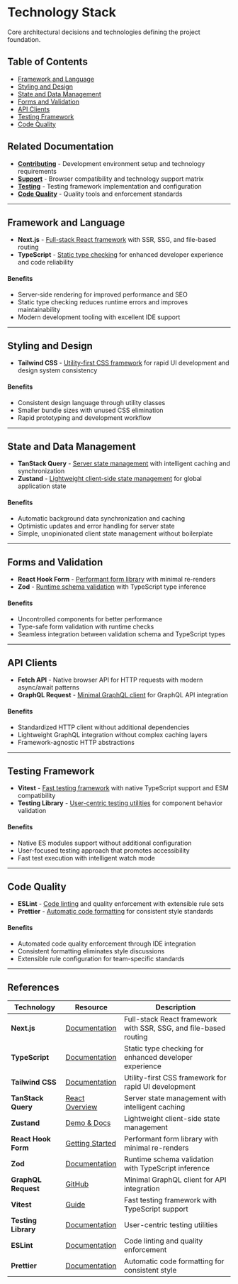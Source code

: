 # Technology Stack

Core architectural decisions and technologies defining the project foundation.

## Table of Contents

- [Framework and Language](#framework-and-language)
- [Styling and Design](#styling-and-design)
- [State and Data Management](#state-and-data-management)
- [Forms and Validation](#forms-and-validation)
- [API Clients](#api-clients)
- [Testing Framework](#testing-framework)
- [Code Quality](#code-quality)

## Related Documentation

- **[Contributing](./contributing.md)** - Development environment setup and technology requirements
- **[Support](./support.md)** - Browser compatibility and technology support matrix
- **[Testing](./testing.md)** - Testing framework implementation and configuration
- **[Code Quality](./code-quality.md)** - Quality tools and enforcement standards

---

## Framework and Language

- **Next.js** - [Full-stack React framework](https://nextjs.org/docs) with SSR, SSG, and file-based routing
- **TypeScript** - [Static type checking](https://www.typescriptlang.org/docs/) for enhanced developer experience and code reliability

#### Benefits

- Server-side rendering for improved performance and SEO
- Static type checking reduces runtime errors and improves maintainability
- Modern development tooling with excellent IDE support

---

## Styling and Design

- **Tailwind CSS** - [Utility-first CSS framework](https://tailwindcss.com/docs) for rapid UI development and design system consistency

#### Benefits

- Consistent design language through utility classes
- Smaller bundle sizes with unused CSS elimination
- Rapid prototyping and development workflow

---

## State and Data Management

- **TanStack Query** - [Server state management](https://tanstack.com/query/latest/docs/react/overview) with intelligent caching and synchronization
- **Zustand** - [Lightweight client-side state management](https://zustand-demo.pmnd.rs/) for global application state

#### Benefits

- Automatic background data synchronization and caching
- Optimistic updates and error handling for server state
- Simple, unopinionated client state management without boilerplate

---

## Forms and Validation

- **React Hook Form** - [Performant form library](https://react-hook-form.com/get-started) with minimal re-renders
- **Zod** - [Runtime schema validation](https://zod.dev/) with TypeScript type inference

#### Benefits

- Uncontrolled components for better performance
- Type-safe form validation with runtime checks
- Seamless integration between validation schema and TypeScript types

---

## API Clients

- **Fetch API** - Native browser API for HTTP requests with modern async/await patterns
- **GraphQL Request** - [Minimal GraphQL client](https://github.com/jasonkuhrt/graphql-request) for GraphQL API integration

#### Benefits

- Standardized HTTP client without additional dependencies
- Lightweight GraphQL integration without complex caching layers
- Framework-agnostic HTTP abstractions

---

## Testing Framework

- **Vitest** - [Fast testing framework](https://vitest.dev/guide/) with native TypeScript support and ESM compatibility
- **Testing Library** - [User-centric testing utilities](https://testing-library.com/docs/) for component behavior validation

#### Benefits

- Native ES modules support without additional configuration
- User-focused testing approach that promotes accessibility
- Fast test execution with intelligent watch mode

---

## Code Quality

- **ESLint** - [Code linting](https://eslint.org/docs/latest/) and quality enforcement with extensible rule sets
- **Prettier** - [Automatic code formatting](https://prettier.io/docs/en/) for consistent style standards

#### Benefits

- Automated code quality enforcement through IDE integration
- Consistent formatting eliminates style discussions
- Extensible rule configuration for team-specific standards

---

## References

| Technology          | Resource                                                                | Description                                                      |
| ------------------- | ----------------------------------------------------------------------- | ---------------------------------------------------------------- |
| **Next.js**         | [Documentation](https://nextjs.org/docs)                                | Full-stack React framework with SSR, SSG, and file-based routing |
| **TypeScript**      | [Documentation](https://www.typescriptlang.org/docs/)                   | Static type checking for enhanced developer experience           |
| **Tailwind CSS**    | [Documentation](https://tailwindcss.com/docs)                           | Utility-first CSS framework for rapid UI development             |
| **TanStack Query**  | [React Overview](https://tanstack.com/query/latest/docs/react/overview) | Server state management with intelligent caching                 |
| **Zustand**         | [Demo & Docs](https://zustand-demo.pmnd.rs/)                            | Lightweight client-side state management                         |
| **React Hook Form** | [Getting Started](https://react-hook-form.com/get-started)              | Performant form library with minimal re-renders                  |
| **Zod**             | [Documentation](https://zod.dev/)                                       | Runtime schema validation with TypeScript inference              |
| **GraphQL Request** | [GitHub](https://github.com/jasonkuhrt/graphql-request)                 | Minimal GraphQL client for API integration                       |
| **Vitest**          | [Guide](https://vitest.dev/guide/)                                      | Fast testing framework with TypeScript support                   |
| **Testing Library** | [Documentation](https://testing-library.com/docs/)                      | User-centric testing utilities                                   |
| **ESLint**          | [Documentation](https://eslint.org/docs/latest/)                        | Code linting and quality enforcement                             |
| **Prettier**        | [Documentation](https://prettier.io/docs/en/)                           | Automatic code formatting for consistent style                   |
